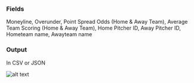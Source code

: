 
### Fields
Moneyline, Overunder, Point Spread Odds (Home & Away Team), Average Team Scoring (Home & Away Team), Home Pitcher ID, Away Pitcher ID, Hometeam name, Awayteam name

### Output
In CSV or JSON


![alt text](https://mlb-data.herokuapp.com/ss.png "")
